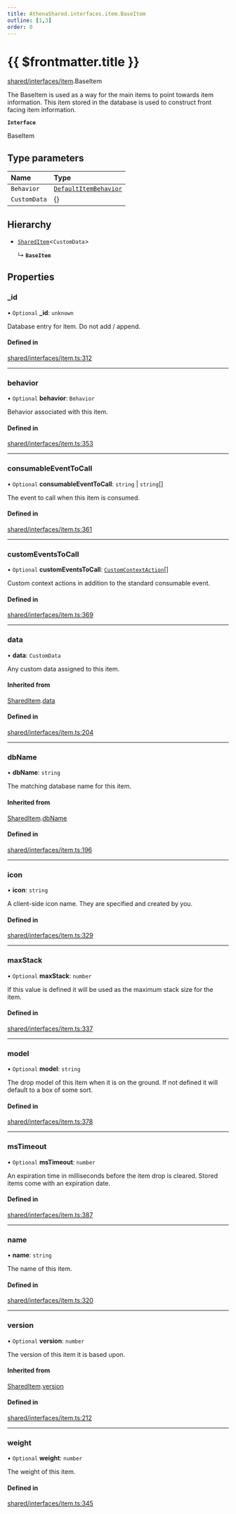```yaml
---
title: AthenaShared.interfaces.item.BaseItem
outline: [1,3]
order: 0
---
```


# {{ $frontmatter.title }}


[shared/interfaces/item](../modules/shared_interfaces_item.md).BaseItem

The BaseItem is used as a way for the main items to point towards item information.
This item stored in the database is used to construct front facing item information.

**`Interface`**

BaseItem

## Type parameters

| Name | Type |
| :------ | :------ |
| `Behavior` | [`DefaultItemBehavior`](shared_interfaces_item_DefaultItemBehavior.md) |
| `CustomData` | {} |

## Hierarchy

- [`SharedItem`](shared_interfaces_item_SharedItem.md)<`CustomData`\>

  ↳ **`BaseItem`**

## Properties

### \_id

• `Optional` **\_id**: `unknown`

Database entry for item. Do not add / append.

#### Defined in

[shared/interfaces/item.ts:312](https://github.com/Stuyk/altv-athena/blob/380b7cf/src/core/shared/interfaces/item.ts#L312)

___

### behavior

• `Optional` **behavior**: `Behavior`

Behavior associated with this item.

#### Defined in

[shared/interfaces/item.ts:353](https://github.com/Stuyk/altv-athena/blob/380b7cf/src/core/shared/interfaces/item.ts#L353)

___

### consumableEventToCall

• `Optional` **consumableEventToCall**: `string` \| `string`[]

The event to call when this item is consumed.

#### Defined in

[shared/interfaces/item.ts:361](https://github.com/Stuyk/altv-athena/blob/380b7cf/src/core/shared/interfaces/item.ts#L361)

___

### customEventsToCall

• `Optional` **customEventsToCall**: [`CustomContextAction`](shared_interfaces_item_CustomContextAction.md)[]

Custom context actions in addition to the standard consumable event.

#### Defined in

[shared/interfaces/item.ts:369](https://github.com/Stuyk/altv-athena/blob/380b7cf/src/core/shared/interfaces/item.ts#L369)

___

### data

• **data**: `CustomData`

Any custom data assigned to this item.

#### Inherited from

[SharedItem](shared_interfaces_item_SharedItem.md).[data](shared_interfaces_item_SharedItem.md#data)

#### Defined in

[shared/interfaces/item.ts:204](https://github.com/Stuyk/altv-athena/blob/380b7cf/src/core/shared/interfaces/item.ts#L204)

___

### dbName

• **dbName**: `string`

The matching database name for this item.

#### Inherited from

[SharedItem](shared_interfaces_item_SharedItem.md).[dbName](shared_interfaces_item_SharedItem.md#dbName)

#### Defined in

[shared/interfaces/item.ts:196](https://github.com/Stuyk/altv-athena/blob/380b7cf/src/core/shared/interfaces/item.ts#L196)

___

### icon

• **icon**: `string`

A client-side icon name.
They are specified and created by you.

#### Defined in

[shared/interfaces/item.ts:329](https://github.com/Stuyk/altv-athena/blob/380b7cf/src/core/shared/interfaces/item.ts#L329)

___

### maxStack

• `Optional` **maxStack**: `number`

If this value is defined it will be used as the maximum stack size for the item.

#### Defined in

[shared/interfaces/item.ts:337](https://github.com/Stuyk/altv-athena/blob/380b7cf/src/core/shared/interfaces/item.ts#L337)

___

### model

• `Optional` **model**: `string`

The drop model of this item when it is on the ground.
If not defined it will default to a box of some sort.

#### Defined in

[shared/interfaces/item.ts:378](https://github.com/Stuyk/altv-athena/blob/380b7cf/src/core/shared/interfaces/item.ts#L378)

___

### msTimeout

• `Optional` **msTimeout**: `number`

An expiration time in milliseconds before the item drop is cleared.
Stored items come with an expiration date.

#### Defined in

[shared/interfaces/item.ts:387](https://github.com/Stuyk/altv-athena/blob/380b7cf/src/core/shared/interfaces/item.ts#L387)

___

### name

• **name**: `string`

The name of this item.

#### Defined in

[shared/interfaces/item.ts:320](https://github.com/Stuyk/altv-athena/blob/380b7cf/src/core/shared/interfaces/item.ts#L320)

___

### version

• `Optional` **version**: `number`

The version of this item it is based upon.

#### Inherited from

[SharedItem](shared_interfaces_item_SharedItem.md).[version](shared_interfaces_item_SharedItem.md#version)

#### Defined in

[shared/interfaces/item.ts:212](https://github.com/Stuyk/altv-athena/blob/380b7cf/src/core/shared/interfaces/item.ts#L212)

___

### weight

• `Optional` **weight**: `number`

The weight of this item.

#### Defined in

[shared/interfaces/item.ts:345](https://github.com/Stuyk/altv-athena/blob/380b7cf/src/core/shared/interfaces/item.ts#L345)
